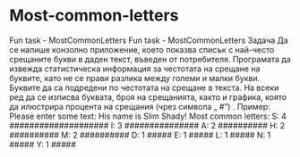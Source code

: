 # Most-common-letters
Fun task - MostCommonLetters
Fun task - MostCommonLetters Задача Да се напише конзолно приложение, което показва списък с най-често срещаните букви в даден текст, въведен от потребителя. Програмата да извежда статистическа информация за честотата на срещане на буквите, като не се прави разлика между големи и малки букви. Буквите да са подредени по честотата на срещане в текста. На всеки ред да се изписва буквата, броя на срещанията, както и графика, която да илюстрира процента на срещания (чрез символа „ #”) . Пример: Please enter some text: His name is Slim Shady! Most common letters: S: 4 #################### I: 3 ############### A: 2 ########## H: 2 ########## M: 2 ########## D: 1 ##### E: 1 ##### L: 1 ##### N: 1 ##### Y: 1 #####
